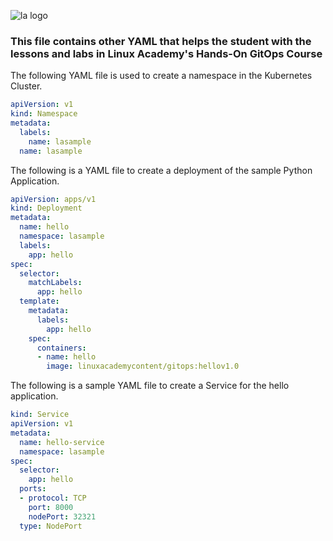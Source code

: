 ![la logo](https://user-images.githubusercontent.com/42839573/67322755-818e9400-f4df-11e9-97c1-388bf357353d.png)

### This file contains other YAML that helps the student with the lessons and labs in Linux Academy's Hands-On GitOps Course

The following YAML file is used to create a namespace in the Kubernetes Cluster.

```yaml
apiVersion: v1
kind: Namespace
metadata:
  labels:
    name: lasample
  name: lasample
```

The following is a YAML file to create a deployment of the sample Python Application.

```yaml
apiVersion: apps/v1
kind: Deployment
metadata:
  name: hello
  namespace: lasample
  labels:
    app: hello
spec:
  selector:
    matchLabels:
      app: hello
  template:
    metadata:
      labels:
        app: hello
    spec:
      containers:
      - name: hello
        image: linuxacademycontent/gitops:hellov1.0
```

The following is a sample YAML file to create a Service for the hello application.

```yaml
kind: Service
apiVersion: v1
metadata:
  name: hello-service
  namespace: lasample
spec:
  selector:
    app: hello
  ports:
  - protocol: TCP
    port: 8000
    nodePort: 32321
  type: NodePort
```


